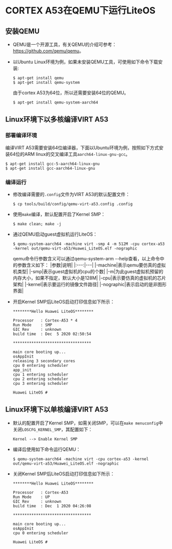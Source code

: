 # CORTEX A53在QEMU下运行LiteOS
## 安装QEMU
- QEMU是一个开源工具，有关QEMU的介绍可参考：<a href="https://github.com/qemu/qemu" target="_blank">https://github.com/qemu/qemu</a>。

- 以Ubuntu Linux环境为例，如果未安装QEMU工具，可使用如下命令下载安装:
    ```
    $ apt-get install qemu
    $ apt-get install qemu-system
    ```
    由于cortex A53为64位，所以还需要安装64位的QEMU。
    ```
    $ apt-get install qemu-system-aarch64
    ```

## Linux环境下以多核编译VIRT A53

### 部署编译环境
编译VIRT A53需要安装64位编译器，下面以Ubuntu环境为例，按照如下方式安装64位的ARM linux的交叉编译工具`aarch64-linux-gnu-gcc`。
```
$ apt-get install gcc-5-aarch64-linux-gnu
$ apt-get install gcc-aarch64-linux-gnu
```

### 编译运行
- 修改编译需要的`.config`文件为VIRT A53的默认配置文件：

    ```
    $ cp tools/build/config/qemu-virt-a53.config .config
    ```
- 使用`make`编译，默认配置开启了Kernel SMP：

    ```
    $ make clean; make -j
    ```

- 通过QEMU启动guest虚拟机运行LiteOS：

    ```
    $ qemu-system-aarch64 -machine virt -smp 4 -m 512M -cpu cortex-a53 -kernel out/qemu-virt-a53/Huawei_LiteOS.elf -nographic
    ```
    qemu命令行参数含义可以通过qemu-system-arm --help查看，以上命令中的参数含义如下：
    |参数|说明|
    |:---:|---|
    |-machine|表示qemu要仿真的虚拟机类型|
    |-smp|表示guest虚拟机的cpu的个数|
    |-m|为此guest虚拟机预留的内存大小，如果不指定，默认大小是128M|
    |-cpu|表示要仿真的虚拟机的芯片架构|
    |-kernel|表示要运行的镜像文件路径|
    |-nographic|表示启动的是非图形界面|

- 开启Kernel SMP后LiteOS启动打印信息如下所示：

    ```
    ********Hello Huawei LiteOS********

    Processor   : Cortex-A53 * 4
    Run Mode    : SMP
    GIC Rev     : unknown
    build time  : Dec  5 2020 02:50:54

    **********************************

    main core booting up...
    osAppInit
    releasing 3 secondary cores
    cpu 0 entering scheduler
    app_init
    cpu 1 entering scheduler
    cpu 2 entering scheduler
    cpu 3 entering scheduler

    Huawei LiteOS #
    ```

## Linux环境下以单核编译VIRT A53

- 默认的配置开启了Kernel SMP，如需关闭SMP，可以在`make menuconfig`中关闭`LOSCFG_KERNEL_SMP`，其配置如下：
    ```
    Kernel --> Enable Kernel SMP
    ```
- 编译后使用如下命令运行QEMU：
    ```
    $ qemu-system-aarch64 -machine virt -cpu cortex-a53 -kernel out/qemu-virt-a53/Huawei_LiteOS.elf -nographic
    ```
- 关闭Kernel SMP后LiteOS启动打印信息如下所示：
    ```
    ********Hello Huawei LiteOS********

    Processor   : Cortex-A53
    Run Mode    : UP
    GIC Rev     : unknown
    build time  : Dec  1 2020 04:26:08

    **********************************

    main core booting up...
    osAppInit
    cpu 0 entering scheduler

    Huawei LiteOS #
    ```